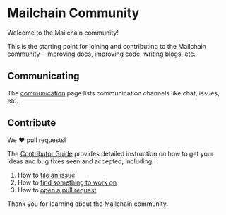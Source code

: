 # Mailchain Community

Welcome to the Mailchain community!

This is the starting point for joining and contributing to the Mailchain community - improving docs, improving code, writing blogs, etc.

## Communicating

The [communication](/communication/README.md) page lists communication channels like chat, issues, etc.

## Contribute

We :heart: pull requests!

The [Contributor Guide](/contributors/README.md) provides detailed instruction on how to get your ideas and bug fixes seen and accepted, including:

1. How to [file an issue](/contributors/README.md#file-an-issue)
2. How to [find something to work on](/contributors/README.md#find-something-to-work-on)
3. How to [open a pull request](/contributors/README.md#open-a-pull-request)

Thank you for learning about the Mailchain community.
